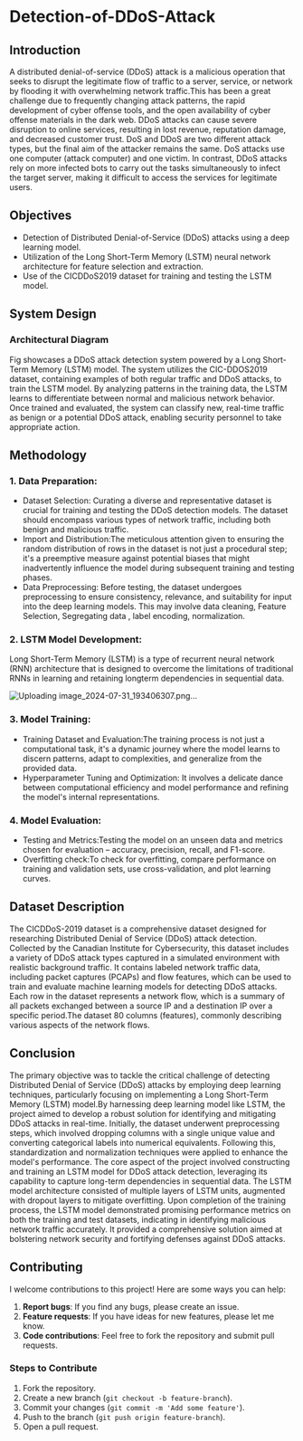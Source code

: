 # Detection-of-DDoS-Attack

## Introduction
A distributed denial-of-service (DDoS) attack is a malicious operation that seeks to disrupt the legitimate flow of traffic to a server, service, or network by flooding it with overwhelming network traffic.This has been a great challenge due to frequently changing attack patterns, the rapid development of cyber offense tools, and the open availability of cyber offense materials in the dark web. DDoS attacks can cause severe disruption to online services, resulting in lost revenue, reputation damage, and decreased customer trust.  DoS and DDoS are two different attack types, but the final aim of the attacker remains the same. DoS attacks use one computer (attack computer) and one victim. In contrast, DDoS attacks rely on more infected bots to carry out the tasks simultaneously to infect the target server, making it difficult to access the services for legitimate users. 

## Objectives
* Detection of Distributed Denial-of-Service (DDoS) attacks using a deep learning model.
* Utilization of the Long Short-Term Memory (LSTM) neural network architecture for feature selection and extraction.
* Use of the CICDDoS2019 dataset for training and testing the LSTM model.

## System Design
### Architectural Diagram
Fig showcases a DDoS attack detection system powered by a Long Short-Term Memory (LSTM) model. The system utilizes the CIC-DDOS2019 dataset, containing examples of both regular traffic and DDoS attacks, to train the LSTM model. By analyzing patterns in the training data, the LSTM learns to differentiate between normal and malicious network behavior. Once trained and evaluated, the system can classify new, real-time traffic as benign or a potential DDoS attack, enabling security personnel to take appropriate action.

## Methodology
### 1. Data Preparation:
* Dataset Selection: Curating a diverse and representative dataset is crucial for training and testing the DDoS detection models. The dataset should encompass various types of network traffic, including both benign and malicious traffic.
* Import and Distribution:The meticulous attention given to ensuring the random distribution of rows in the dataset is not just a procedural step; it's a preemptive measure against potential biases that might inadvertently influence the model during subsequent training and testing phases.
* Data Preprocessing: Before testing, the dataset undergoes preprocessing to ensure consistency, 
relevance, and suitability for input into the deep learning models. This may involve data cleaning, Feature Selection, Segregating data , label encoding, normalization.

### 2. LSTM Model Development:
Long Short-Term Memory (LSTM) is a type of recurrent neural network (RNN) architecture that is designed to overcome the limitations of traditional RNNs in learning and retaining longterm dependencies in sequential data.

![Uploading image_2024-07-31_193406307.png…]()

### 3. Model Training:
* Training Dataset and Evaluation:The training process is not just a computational task, it's a dynamic journey where the model 
learns to discern patterns, adapt to complexities, and generalize from the provided data.
* Hyperparameter Tuning and Optimization: It involves a delicate dance between computational efficiency and model performance and refining the model's internal representations.

 ### 4. Model Evaluation:
* Testing and Metrics:Testing the model on an unseen data and metrics chosen for evaluation – accuracy, precision, recall, and F1-score.
* Overfitting check:To check for overfitting, compare performance on training and validation sets, use cross-validation, and plot learning curves.

## Dataset Description
The CICDDoS-2019 dataset is a comprehensive dataset designed for researching Distributed Denial of Service (DDoS) attack detection. Collected by the Canadian Institute for Cybersecurity, this dataset includes a variety of DDoS attack types captured in a simulated environment with realistic background traffic. It contains labeled network traffic data, including packet captures (PCAPs) and flow features, which can be used to train and evaluate machine learning models for detecting DDoS attacks. Each row in the dataset represents a network flow, which is a summary of all packets exchanged between a source IP and a destination IP over a specific period.The dataset 80 columns (features), commonly  describing various aspects of the network flows. 

## Conclusion
The  primary objective was to tackle the critical challenge of detecting Distributed Denial of Service (DDoS) attacks by employing deep learning techniques, particularly focusing on implementing a Long Short-Term Memory (LSTM) model.By harnessing  deep learning model like LSTM, the project aimed to develop a robust solution for identifying and mitigating DDoS attacks in real-time. Initially, the dataset underwent preprocessing steps, which involved dropping columns with a single unique value and converting categorical labels into 
numerical equivalents. Following this, standardization and normalization techniques were applied to enhance the model's performance. The core aspect of the project involved constructing and training an LSTM model for DDoS attack detection, leveraging its capability to capture long-term dependencies in sequential data. The LSTM model architecture consisted of multiple layers of LSTM units, augmented with dropout layers to mitigate overfitting. Upon completion of the training process, the LSTM model demonstrated promising performance metrics on both the training and test datasets, indicating in identifying malicious network traffic accurately. It provided a comprehensive solution aimed at bolstering network security and fortifying defenses against DDoS attacks.

## Contributing
I welcome contributions to this project! Here are some ways you can help:

1. **Report bugs**: If you find any bugs, please create an issue.
2. **Feature requests**: If you have ideas for new features, please let me know.
3. **Code contributions**: Feel free to fork the repository and submit pull requests.

### Steps to Contribute
1. Fork the repository.
2. Create a new branch (`git checkout -b feature-branch`).
3. Commit your changes (`git commit -m 'Add some feature'`).
4. Push to the branch (`git push origin feature-branch`).
5. Open a pull request.



